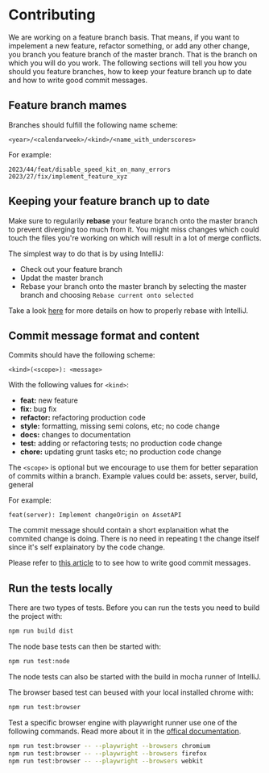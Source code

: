 Contributing
============

We are working on a feature branch basis. That means, if you want to impelement a new feature, refactor something, or
add any other change, you branch you feature branch of the master branch. That is the branch on which you will do you work.
The following sections will tell you how you should you feature branches, how to keep your feature branch up to date and
how to write good commit messages.

Feature branch mames
--------------------

Branches should fulfill the following name scheme:

    <year>/<calendarweek>/<kind>/<name_with_underscores>

For example:

    2023/44/feat/disable_speed_kit_on_many_errors
    2023/27/fix/implement_feature_xyz

Keeping your feature branch up to date
--------------------------------------

Make sure to regularily __rebase__ your feature branch onto the master branch to prevent diverging too much from it.
You might miss changes which could touch the files you're working on which will result in a lot of merge conflicts.

The simplest way to do that is by using IntelliJ:
* Check out your feature branch
* Updat the master branch
* Rebase your branch onto the master branch by selecting the master branch and choosing `Rebase current onto selected`

Take a look [here](https://www.jetbrains.com/help/idea/apply-changes-from-one-branch-to-another.html#rebase-branch) for more details on how to properly rebase with IntelliJ.

Commit message format and content
---------------------------------

Commits should have the following scheme:

    <kind>(<scope>): <message>

With the following values for `<kind>`:

- **feat:**     new feature
- **fix:**      bug fix
- **refactor:** refactoring production code
- **style:**    formatting, missing semi colons, etc; no code change
- **docs:**     changes to documentation
- **test:**     adding or refactoring tests; no production code change
- **chore:**    updating grunt tasks etc; no production code change

The `<scope>` is optional but we encourage to use them for better 
separation of commits within a branch. Example values could be: assets, server, build, general

For example:

    feat(server): Implement changeOrigin on AssetAPI

The commit message should contain a short explanaition what the commited change is doing. There is no need in repeating t
the change itself since it's self explainatory by the code change.

Please refer to [this article](https://chris.beams.io/posts/git-commit/#imperative) to to see how to write good commit messages.

Run the tests locally
---------------------

There are two types of tests. Before you can run the tests you need to build the project with:

```bash
npm run build dist
```

The node base tests can then be started with:

```bash
npm run test:node
```

The node tests can also be started with the build in mocha runner of IntelliJ.


The browser based test can beused with your local installed chrome with:
```bash
npm run test:browser
```

Test a specific browser engine with playwright runner use one of the following commands.
Read more about it in the [offical documentation](https://modern-web.dev/docs/test-runner/browser-launchers/playwright/).

```bash
npm run test:browser -- --playwright --browsers chromium
npm run test:browser -- --playwright --browsers firefox
npm run test:browser -- --playwright --browsers webkit
```


